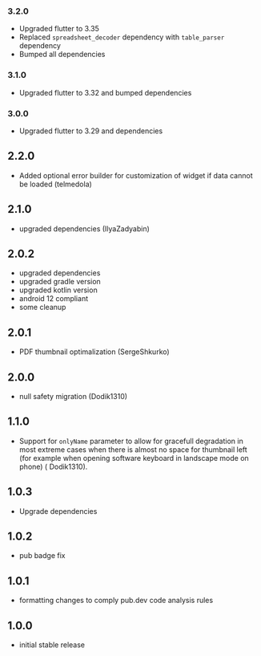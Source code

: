 ### 3.2.0
* Upgraded flutter to 3.35
* Replaced `spreadsheet_decoder` dependency with `table_parser` dependency
* Bumped all dependencies
### 3.1.0
* Upgraded flutter to 3.32 and bumped dependencies
### 3.0.0
* Upgraded flutter to 3.29 and dependencies

## 2.2.0
* Added optional error builder for customization of widget if data cannot be loaded (telmedola)

## 2.1.0
* upgraded dependencies (IlyaZadyabin)

## 2.0.2
* upgraded dependencies
* upgraded gradle version
* upgraded kotlin version
* android 12 compliant
* some cleanup

## 2.0.1
* PDF thumbnail optimalization (SergeShkurko)

## 2.0.0
* null safety migration (Dodik1310)

## 1.1.0

* Support for ```onlyName``` parameter to allow for gracefull degradation in most extreme cases when there is almost no space for thumbnail left (for example when opening software keyboard in landscape mode on phone) (
  Dodik1310).

## 1.0.3

* Upgrade dependencies

## 1.0.2

* pub badge fix

## 1.0.1

* formatting changes to comply pub.dev code analysis rules

## 1.0.0

* initial stable release
